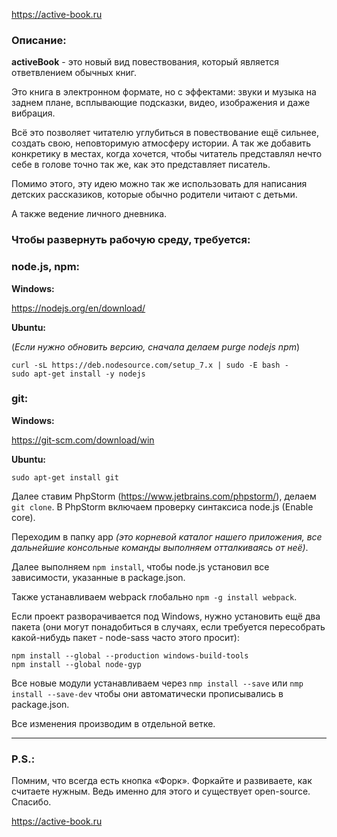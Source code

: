 https://active-book.ru

### Описание:

**activeBook** - это новый вид повествования, который является ответвлением обычных книг.

Это книга в электронном формате, но с эффектами:
звуки и музыка на заднем плане, всплывающие подсказки, видео, изображения и даже вибрация.

Всё это позволяет читателю углубиться в повествование ещё сильнее, создать свою, неповторимую атмосферу истории. А так же добавить конкретику в местах, когда хочется, чтобы читатель представлял нечто себе в голове точно так же, как это представляет писатель.

Помимо этого, эту идею можно так же использовать для написания детских рассказиков, которые обычно родители читают с детьми.

А также ведение личного дневника.

### Чтобы развернуть рабочую среду, требуется:

### node.js, npm:

**Windows:**
 
https://nodejs.org/en/download/

**Ubuntu:**
 
(_Если нужно обновить версию, сначала делаем purge nodejs npm_)
```
curl -sL https://deb.nodesource.com/setup_7.x | sudo -E bash -
sudo apt-get install -y nodejs 
```

### git:
**Windows:**

https://git-scm.com/download/win

**Ubuntu:**
```
sudo apt-get install git
```

Далее ставим PhpStorm (https://www.jetbrains.com/phpstorm/), делаем ```git clone```.
В PhpStorm включаем проверку синтаксиса node.js (Enable core).

Переходим в папку app *(это корневой каталог нашего приложения, все дальнейшие консольные команды выполняем отталкиваясь от неё)*.

Далее выполняем ```npm install```, чтобы node.js установил все зависимости, указанные в package.json.

Также устанавливаем webpack глобально ```npm -g install webpack```.

Если проект разворачивается под Windows, нужно установить ещё два пакета (они могут понадобиться в случаях, если требуется пересобрать какой-нибудь пакет - node-sass часто этого просит):

```
npm install --global --production windows-build-tools
npm install --global node-gyp
```


Все новые модули устанавливаем через ```nmp install --save``` или ```nmp install --save-dev``` чтобы они автоматически прописывались в package.json.

Все изменения производим в отдельной ветке.

___

### P.S.:

Помним, что всегда есть кнопка «Форк». Форкайте и развиваете, как считаете нужным. Ведь именно для этого и существует open-source. Спасибо.

https://active-book.ru